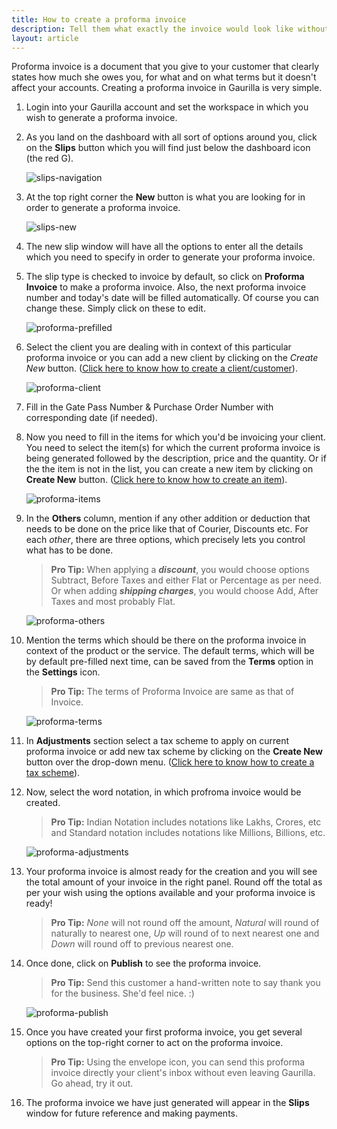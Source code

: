 ```yaml
---
title: How to create a proforma invoice
description: Tell them what exactly the invoice would look like without affecting your accounts
layout: article
---
```

Proforma invoice is a document that you give to your customer that clearly states how much she owes you, for what and on what terms but it doesn't affect your accounts. Creating a proforma invoice in Gaurilla is very simple.

1. Login into your Gaurilla account and set the workspace in which you wish to generate a proforma invoice.

2. As you land on the dashboard with all sort of options around you, click on the **Slips** button which you will find just below the dashboard icon (the red G).

    ![slips-navigation]({{site.url}}/images/slips/navigation.png)

3. At the top right corner the **New** button is what you are looking for in order to generate a proforma invoice.

    ![slips-new]({{site.url}}/images/slips/new-navigation.png)

4. The new slip window will have all the options to enter all the details which you need to specify in order to generate your proforma invoice.

5. The slip type is checked to invoice by default, so click on **Proforma Invoice** to make a proforma invoice. Also, the next proforma invoice number and today's date will be filled automatically. Of course you can change these. Simply click on these to edit.

    ![proforma-prefilled]({{site.url}}/images/slips/proforma-prefilled.png)

6. Select the client you are dealing with in context of this particular proforma invoice or you can add a new client by clicking on the *Create New* button. ([Click here to know how to create a client/customer]({{site.url}}/articles/how-to-create-a-client)).

    ![proforma-client]({{site.url}}/images/slips/proforma-client.png)

7. Fill in the Gate Pass Number & Purchase Order Number with corresponding date (if needed).

8. Now you need to fill in the items for which you'd be invoicing your client. You need to select the item(s) for which the current proforma invoice is being generated followed by the description, price and the quantity. Or if the the item is not in the list, you can create a new item by clicking on **Create New** button. ([Click here to know how to create an item]({{site.url}}/articles/how-to-create-an-item)).

    ![proforma-items]({{site.url}}/images/slips/proforma-items.png)

9. In the **Others** column, mention if any other addition or deduction that needs to be done on the price like that of Courier, Discounts etc. For each *other*, there are three options, which precisely lets you control what has to be done.
    
    > **Pro Tip:** When applying a **_discount_**, you would choose options Subtract, Before Taxes and either Flat or Percentage as per need. Or when adding **_shipping charges_**, you would choose Add, After Taxes and most probably Flat.

    ![proforma-others]({{site.url}}/images/slips/proforma-others.png)

10. Mention the terms which should be there on the proforma invoice in context of the product or the service. The default terms, which will be by default pre-filled next time, can be saved from the **Terms** option in the **Settings** icon.

    > **Pro Tip:** The terms of Proforma Invoice are same as that of Invoice.

    ![proforma-terms]({{site.url}}/images/slips/terms.png)

11. In **Adjustments** section select a tax scheme to apply on current proforma invoice or add new tax scheme by clicking on the **Create New** button over the drop-down menu. ([Click here to know how to create a tax scheme]({{site.url}}/articles/how-to-create-a-tax-scheme)).

12. Now, select the word notation, in which profroma invoice would be created.
    
    > **Pro Tip:** Indian Notation includes notations like Lakhs, Crores, etc and Standard notation includes notations like Millions, Billions, etc.

    ![proforma-adjustments]({{site.url}}/images/slips/adjustments.png)

13. Your proforma invoice is almost ready for the creation and you will see the total amount of your invoice in the right panel. Round off the total as per your wish using the options available and your proforma invoice is ready!
    
    > **Pro Tip:** _None_ will not round off the amount, _Natural_ will round of naturally to nearest one, _Up_ will round of to next nearest one and _Down_ will round off to previous nearest one.

14. Once done, click on **Publish** to see the proforma invoice.

    > **Pro Tip:** Send this customer a hand-written note to say thank you for the business. She'd feel nice. :)

    ![proforma-publish]({{site.url}}/images/slips/proforma-publish.png)

15. Once you have created your first proforma invoice, you get several options on the top-right corner to act on the proforma invoice.
    
    > **Pro Tip:** Using the envelope icon, you can send this proforma invoice directly your client's inbox without even leaving Gaurilla. Go ahead, try it out.

16. The proforma invoice we have just generated will appear in the **Slips** window for future reference and making payments.